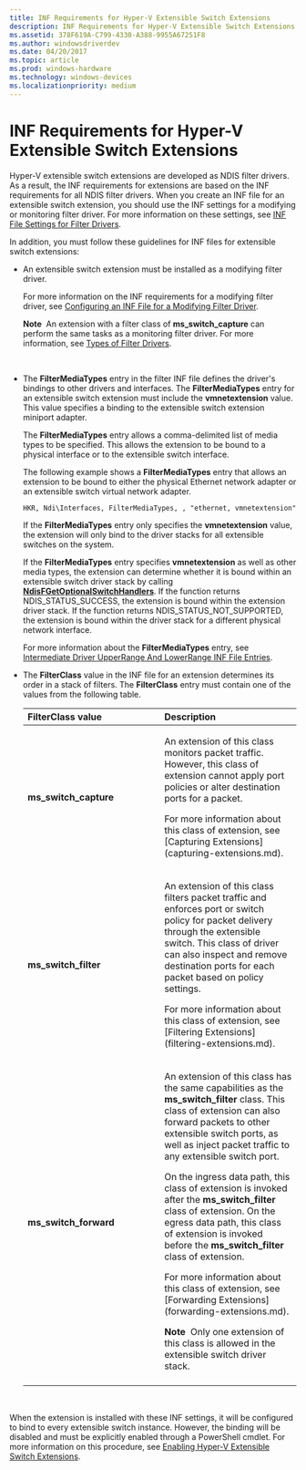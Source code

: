```yaml
---
title: INF Requirements for Hyper-V Extensible Switch Extensions
description: INF Requirements for Hyper-V Extensible Switch Extensions
ms.assetid: 378F619A-C799-4330-A388-9955A67251F8
ms.author: windowsdriverdev
ms.date: 04/20/2017
ms.topic: article
ms.prod: windows-hardware
ms.technology: windows-devices
ms.localizationpriority: medium
---
```


# INF Requirements for Hyper-V Extensible Switch Extensions


Hyper-V extensible switch extensions are developed as NDIS filter drivers. As a result, the INF requirements for extensions are based on the INF requirements for all NDIS filter drivers. When you create an INF file for an extensible switch extension, you should use the INF settings for a modifying or monitoring filter driver. For more information on these settings, see [INF File Settings for Filter Drivers](inf-file-settings-for-filter-drivers.md).

In addition, you must follow these guidelines for INF files for extensible switch extensions:

-   An extensible switch extension must be installed as a modifying filter driver.

    For more information on the INF requirements for a modifying filter driver, see [Configuring an INF File for a Modifying Filter Driver](configuring-an-inf-file-for-a-modifying-filter-driver.md).

    **Note**  An extension with a filter class of **ms\_switch\_capture** can perform the same tasks as a monitoring filter driver. For more information, see [Types of Filter Drivers](types-of-filter-drivers.md).

     

-   The **FilterMediaTypes** entry in the filter INF file defines the driver's bindings to other drivers and interfaces. The **FilterMediaTypes** entry for an extensible switch extension must include the **vmnetextension** value. This value specifies a binding to the extensible switch extension miniport adapter.

    The **FilterMediaTypes** entry allows a comma-delimited list of media types to be specified. This allows the extension to be bound to a physical interface or to the extensible switch interface.

    The following example shows a **FilterMediaTypes** entry that allows an extension to be bound to either the physical Ethernet network adapter or an extensible switch virtual network adapter.

    ```
    HKR, Ndi\Interfaces, FilterMediaTypes, , "ethernet, vmnetextension"
    ```

    If the **FilterMediaTypes** entry only specifies the **vmnetextension** value, the extension will only bind to the driver stacks for all extensible switches on the system.

    If the **FilterMediaTypes** entry specifies **vmnetextension** as well as other media types, the extension can determine whether it is bound within an extensible switch driver stack by calling [**NdisFGetOptionalSwitchHandlers**](https://msdn.microsoft.com/library/windows/hardware/hh598204). If the function returns NDIS\_STATUS\_SUCCESS, the extension is bound within the extension driver stack. If the function returns NDIS\_STATUS\_NOT\_SUPPORTED, the extension is bound within the driver stack for a different physical network interface.

    For more information about the **FilterMediaTypes** entry, see [Intermediate Driver UpperRange And LowerRange INF File Entries](intermediate-driver-upperrange-and-lowerrange-inf-file-entries.md).

-   The **FilterClass** value in the INF file for an extension determines its order in a stack of filters. The **FilterClass** entry must contain one of the values from the following table.

    <table>
    <colgroup>
    <col width="50%" />
    <col width="50%" />
    </colgroup>
    <thead>
    <tr class="header">
    <th align="left">FilterClass value</th>
    <th align="left">Description</th>
    </tr>
    </thead>
    <tbody>
    <tr class="odd">
    <td align="left"><p><strong>ms_switch_capture</strong></p></td>
    <td align="left"><p>An extension of this class monitors packet traffic. However, this class of extension cannot apply port policies or alter destination ports for a packet.</p>
    <p>For more information about this class of extension, see [Capturing Extensions](capturing-extensions.md).</p></td>
    </tr>
    <tr class="even">
    <td align="left"><p><strong>ms_switch_filter</strong></p></td>
    <td align="left"><p>An extension of this class filters packet traffic and enforces port or switch policy for packet delivery through the extensible switch. This class of driver can also inspect and remove destination ports for each packet based on policy settings.</p>
    <p>For more information about this class of extension, see [Filtering Extensions](filtering-extensions.md).</p></td>
    </tr>
    <tr class="odd">
    <td align="left"><p><strong>ms_switch_forward</strong></p></td>
    <td align="left"><p>An extension of this class has the same capabilities as the <strong>ms_switch_filter</strong> class. This class of extension can also forward packets to other extensible switch ports, as well as inject packet traffic to any extensible switch port.</p>
    <p>On the ingress data path, this class of extension is invoked after the <strong>ms_switch_filter</strong> class of extension. On the egress data path, this class of extension is invoked before the <strong>ms_switch_filter</strong> class of extension.</p>
    <p>For more information about this class of extension, see [Forwarding Extensions](forwarding-extensions.md).</p>
    <div class="alert">
    <strong>Note</strong>  Only one extension of this class is allowed in the extensible switch driver stack.
    </div>
    <div>
     
    </div></td>
    </tr>
    </tbody>
    </table>

     

When the extension is installed with these INF settings, it will be configured to bind to every extensible switch instance. However, the binding will be disabled and must be explicitly enabled through a PowerShell cmdlet. For more information on this procedure, see [Enabling Hyper-V Extensible Switch Extensions](enabling-hyper-v-extensibility-switch-extensions.md).

 

 





